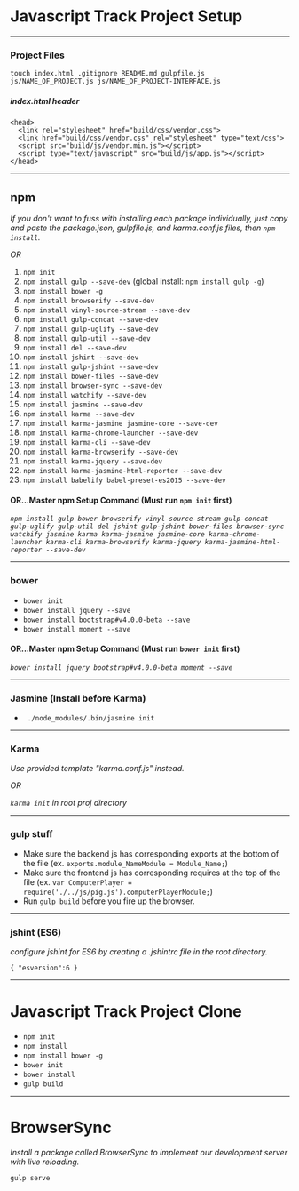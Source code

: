 # Javascript Track Project Setup
___
### Project Files
`touch index.html .gitignore README.md gulpfile.js js/NAME_OF_PROJECT.js js/NAME_OF_PROJECT-INTERFACE.js`

##### index.html header
```
<head>
  <link rel="stylesheet" href="build/css/vendor.css">
  <link href="build/css/vendor.css" rel="stylesheet" type="text/css">
  <script src="build/js/vendor.min.js"></script>
  <script type="text/javascript" src="build/js/app.js"></script>
</head>
```
___
## npm
_If you don't want to fuss with installing each package individually, just copy and paste the package.json, gulpfile.js, and karma.conf.js files, then `npm install`._

_OR_

1. `npm init`
1. `npm install gulp --save-dev` (global install: `npm install gulp -g`)
1. `npm install bower -g`
1. `npm install browserify --save-dev`
1. `npm install vinyl-source-stream --save-dev`
1. `npm install gulp-concat --save-dev`
1. `npm install gulp-uglify --save-dev`
1. `npm install gulp-util --save-dev`
1. `npm install del --save-dev`
1. `npm install jshint --save-dev`
1. `npm install gulp-jshint --save-dev`
1. `npm install bower-files --save-dev`
1. `npm install browser-sync --save-dev`
1. `npm install watchify --save-dev`
1. `npm install jasmine --save-dev`
1. `npm install karma --save-dev`
1. `npm install karma-jasmine jasmine-core --save-dev`
1. `npm install karma-chrome-launcher --save-dev`
1. `npm install karma-cli --save-dev`
1. `npm install karma-browserify --save-dev`
1. `npm install karma-jquery --save-dev`
1. `npm install karma-jasmine-html-reporter --save-dev`
1. `npm install babelify babel-preset-es2015 --save-dev`

#### OR...Master npm Setup Command (Must run `npm init` first)
_`npm install gulp bower browserify vinyl-source-stream gulp-concat gulp-uglify gulp-util del jshint gulp-jshint bower-files browser-sync watchify jasmine karma karma-jasmine jasmine-core karma-chrome-launcher karma-cli karma-browserify karma-jquery karma-jasmine-html-reporter --save-dev`_
___
### bower
* `bower init`
* `bower install jquery --save`
* `bower install bootstrap#v4.0.0-beta --save`
* `bower install moment --save`

#### OR...Master npm Setup Command (Must run `bower init` first)
_`bower install jquery bootstrap#v4.0.0-beta moment --save`_
___
### Jasmine (Install before Karma)
* ` ./node_modules/.bin/jasmine init`
___
### Karma
_Use provided template "karma.conf.js" instead._

_OR_

_`karma init` in root proj directory_
___
### gulp stuff
* Make sure the backend js has corresponding exports at the bottom of the file (ex. `exports.module_NameModule = Module_Name;`)
* Make sure the frontend js has corresponding requires at the top of the file (ex. `var ComputerPlayer = require('./../js/pig.js').computerPlayerModule;`)
* Run `gulp build` before you fire up the browser.
___
### jshint (ES6)
_configure jshint for ES6 by creating a .jshintrc file in the root directory._

`{ "esversion":6 }`
___
# Javascript Track Project Clone

* `npm init`
* `npm install`
* `npm install bower -g`
* `bower init`
* `bower install`
* `gulp build`
___
# BrowserSync
_Install a package called BrowserSync to implement our development server with live reloading._

`gulp serve`
